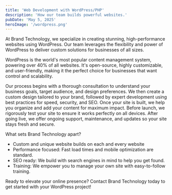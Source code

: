 ```yaml
---
title: 'Web Development with WordPress/PHP'
description: 'How our team builds powerful websites.'
pubDate: 'May 5, 2025'
heroImage: '/wordpress.png'
---
```


At Brand Technology, we specialize in creating stunning, high-performance websites using WordPress. Our team leverages the flexibility and power of WordPress to deliver custom solutions for businesses of all sizes.

WordPress is the world's most popular content management system, powering over 40% of all websites. It's open-source, highly customizable, and user-friendly, making it the perfect choice for businesses that want control and scalability.

Our process begins with a thorough consultation to understand your business goals, target audience, and design preferences. We then create a custom design tailored to your brand, followed by expert development using best practices for speed, security, and SEO. Once your site is built, we help you organize and add your content for maximum impact. Before launch, we rigorously test your site to ensure it works perfectly on all devices. After going live, we offer ongoing support, maintenance, and updates so your site stays fresh and secure.

What sets Brand Technology apart?

- Custom and unique website builds on each and every website
- Performance focused: Fast load times and mobile optimization are standard.
- SEO ready: We build with search engines in mind to help you get found.
- Training: We empower you to manage your own site with easy-to-follow training.

Ready to elevate your online presence? Contact Brand Technology today to get started with your WordPress project!
